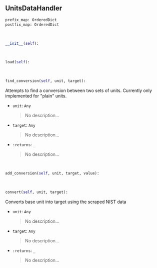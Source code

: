 ## <a id="McUtils.Data.ConstantsData.UnitsDataHandler">UnitsDataHandler</a>


```python
prefix_map: OrderedDict
postfix_map: OrderedDict
```
<a id="McUtils.Data.ConstantsData.UnitsDataHandler.__init__">&nbsp;</a>
```python
__init__(self): 
```

<a id="McUtils.Data.ConstantsData.UnitsDataHandler.load">&nbsp;</a>
```python
load(self): 
```

<a id="McUtils.Data.ConstantsData.UnitsDataHandler.find_conversion">&nbsp;</a>
```python
find_conversion(self, unit, target): 
```
Attempts to find a conversion between two sets of units. Currently only implemented for "plain" units.
- `unit`: `Any`
    >No description...
- `target`: `Any`
    >No description...
- `:returns`: `_`
    >No description...

<a id="McUtils.Data.ConstantsData.UnitsDataHandler.add_conversion">&nbsp;</a>
```python
add_conversion(self, unit, target, value): 
```

<a id="McUtils.Data.ConstantsData.UnitsDataHandler.convert">&nbsp;</a>
```python
convert(self, unit, target): 
```
Converts base unit into target using the scraped NIST data
- `unit`: `Any`
    >No description...
- `target`: `Any`
    >No description...
- `:returns`: `_`
    >No description...

